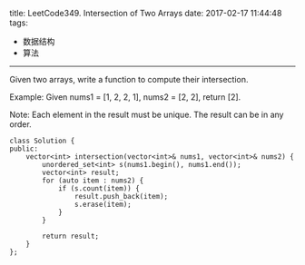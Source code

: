 title: LeetCode349. Intersection of Two Arrays
date: 2017-02-17 11:44:48
tags:
- 数据结构
- 算法
---

Given two arrays, write a function to compute their intersection.

Example:
Given nums1 = [1, 2, 2, 1], nums2 = [2, 2], return [2].

Note:
Each element in the result must be unique.
The result can be in any order.

```
class Solution {
public:
    vector<int> intersection(vector<int>& nums1, vector<int>& nums2) {
        unordered_set<int> s(nums1.begin(), nums1.end());
        vector<int> result;
        for (auto item : nums2) {
            if (s.count(item)) {
                result.push_back(item);
                s.erase(item);
            }
        }
        
        return result;
    }
};
```
